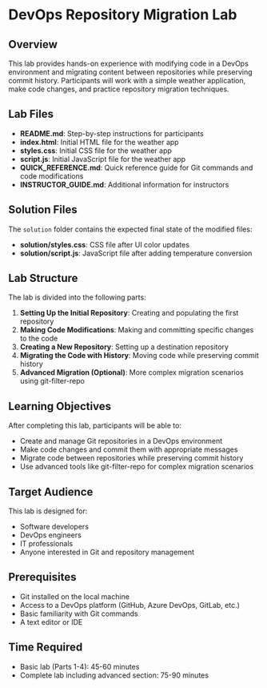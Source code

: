 # DevOps Repository Migration Lab

## Overview

This lab provides hands-on experience with modifying code in a DevOps environment and migrating content between repositories while preserving commit history. Participants will work with a simple weather application, make code changes, and practice repository migration techniques.

## Lab Files

- **README.md**: Step-by-step instructions for participants
- **index.html**: Initial HTML file for the weather app
- **styles.css**: Initial CSS file for the weather app
- **script.js**: Initial JavaScript file for the weather app
- **QUICK_REFERENCE.md**: Quick reference guide for Git commands and code modifications
- **INSTRUCTOR_GUIDE.md**: Additional information for instructors

## Solution Files

The `solution` folder contains the expected final state of the modified files:
- **solution/styles.css**: CSS file after UI color updates
- **solution/script.js**: JavaScript file after adding temperature conversion

## Lab Structure

The lab is divided into the following parts:

1. **Setting Up the Initial Repository**: Creating and populating the first repository
2. **Making Code Modifications**: Making and committing specific changes to the code
3. **Creating a New Repository**: Setting up a destination repository
4. **Migrating the Code with History**: Moving code while preserving commit history
5. **Advanced Migration (Optional)**: More complex migration scenarios using git-filter-repo

## Learning Objectives

After completing this lab, participants will be able to:
- Create and manage Git repositories in a DevOps environment
- Make code changes and commit them with appropriate messages
- Migrate code between repositories while preserving commit history
- Use advanced tools like git-filter-repo for complex migration scenarios

## Target Audience

This lab is designed for:
- Software developers
- DevOps engineers
- IT professionals
- Anyone interested in Git and repository management

## Prerequisites

- Git installed on the local machine
- Access to a DevOps platform (GitHub, Azure DevOps, GitLab, etc.)
- Basic familiarity with Git commands
- A text editor or IDE

## Time Required

- Basic lab (Parts 1-4): 45-60 minutes
- Complete lab including advanced section: 75-90 minutes
